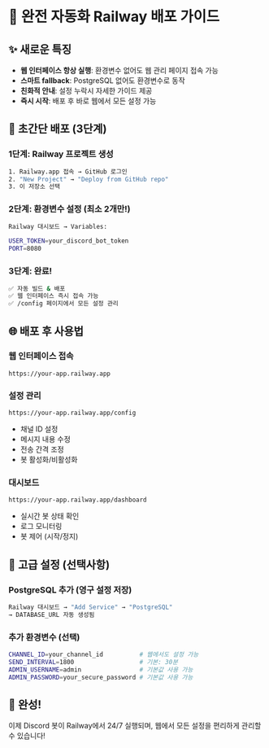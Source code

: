 # 🚀 완전 자동화 Railway 배포 가이드

## ✨ 새로운 특징
- **웹 인터페이스 항상 실행**: 환경변수 없어도 웹 관리 페이지 접속 가능
- **스마트 fallback**: PostgreSQL 없어도 환경변수로 동작
- **친화적 안내**: 설정 누락시 자세한 가이드 제공
- **즉시 시작**: 배포 후 바로 웹에서 모든 설정 가능

## 🎯 초간단 배포 (3단계)

### 1단계: Railway 프로젝트 생성
```bash
1. Railway.app 접속 → GitHub 로그인
2. "New Project" → "Deploy from GitHub repo"
3. 이 저장소 선택
```

### 2단계: 환경변수 설정 (최소 2개만!)
```bash
Railway 대시보드 → Variables:

USER_TOKEN=your_discord_bot_token
PORT=8080
```

### 3단계: 완료!
```bash
✅ 자동 빌드 & 배포
✅ 웹 인터페이스 즉시 접속 가능
✅ /config 페이지에서 모든 설정 관리
```

## 🌐 배포 후 사용법

### 웹 인터페이스 접속
```
https://your-app.railway.app
```

### 설정 관리
```
https://your-app.railway.app/config
```
- 채널 ID 설정
- 메시지 내용 수정
- 전송 간격 조정
- 봇 활성화/비활성화

### 대시보드
```
https://your-app.railway.app/dashboard
```
- 실시간 봇 상태 확인
- 로그 모니터링
- 봇 제어 (시작/정지)

## 🔧 고급 설정 (선택사항)

### PostgreSQL 추가 (영구 설정 저장)
```bash
Railway 대시보드 → "Add Service" → "PostgreSQL"
→ DATABASE_URL 자동 생성됨
```

### 추가 환경변수 (선택)
```bash
CHANNEL_ID=your_channel_id          # 웹에서도 설정 가능
SEND_INTERVAL=1800                  # 기본: 30분
ADMIN_USERNAME=admin                # 기본값 사용 가능
ADMIN_PASSWORD=your_secure_password # 기본값 사용 가능
```

## 🎉 완성!
이제 Discord 봇이 Railway에서 24/7 실행되며, 웹에서 모든 설정을 편리하게 관리할 수 있습니다!

